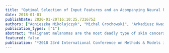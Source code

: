 ```yaml
---
title: "Optimal Selection of Input Features and an Acompanying Neural Network Structure for the Classification Purposes-Skin Lesions Case Study"
date: 2018-01-01
publishDate: 2020-01-20T16:10:25.731675Z
authors: ["Agnieszka Mikolajczyk", "Michal Grochowski", "Arkadiusz Kwasigroch"]
publication_types: ["1"]
abstract: "Malignant melanomas are the most deadly type of skin cancers however detected early enough give a high chances for successful treatment. The last years saw the dynamic growth of interest of automatic computer-aided skin cancer diagnosis. Every month brings new research results on new approaches to this problem, new methods of preprocessing, new classifiers, new ideas to follow etc. In particular, the rapid development of dermatoscopy, image processing methods, as well as the ever-increasing computing power of computers caused that researchers are able to consider significantly more features of the analyzed lesion than has been done so far using methods recognized in a medical community such as ABCD or Menzies methods. From the other hand more features not always imply an improvement in terms of efficiency of the diagnosis and its transparency. Hence, in this paper we survey the kind of features taken into account by the researchers and then, selected the most efficient set of them. Proposed method jointly selects the optimal set of features representing the analyzed lesion together with the accompanying form of the neural classifier (number of neurons, activation functions). The evolutionary algorithms are used in order to carry out the optimization. Obtained results are even better than the ones obtained by the most efficient these days deep classifiers."
featured: false
publication: "*2018 23rd International Conference on Methods & Models in Automation & Robotics (MMAR)*"
---
```


